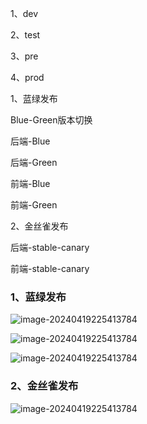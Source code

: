 1、dev

2、test

3、pre

4、prod



1、蓝绿发布

Blue-Green版本切换

后端-Blue

后端-Green

前端-Blue

前端-Green

2、金丝雀发布

后端-stable-canary

前端-stable-canary

### 1、蓝绿发布
![image-20240419225413784](https://github.com/kubelsp/DevOps-Doc/blob/main/Pipeline/pipeline-1.png)

![image-20240419225413784](https://github.com/kubelsp/DevOps-Doc/blob/main/Pipeline/pipeline-2.png)

![image-20240419225413784](https://github.com/kubelsp/DevOps-Doc/blob/main/Pipeline/pipeline-3.png)

### 2、金丝雀发布
![image-20240419225413784](https://github.com/kubelsp/DevOps-Doc/blob/main/Pipeline/pipeline.png)
